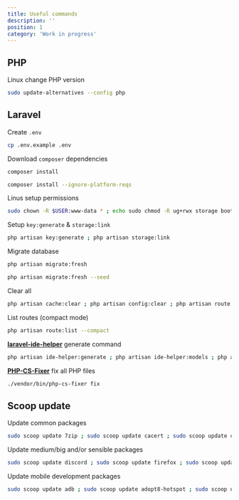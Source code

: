 ```yaml
---
title: Useful commands
description: ''
position: 1
category: 'Work in progress'
---
```


## PHP

Linux change PHP version

```bash
sudo update-alternatives --config php
```

## Laravel

Create `.env`

```bash
cp .env.example .env
```

Download `composer` dependencies

<code-group>
  <code-block label="Composer" active>

  ```bash
  composer install
  ```

  </code-block>
  <code-block label="Ignore">

  ```bash
  composer install --ignore-platform-reqs
  ```

  </code-block>
</code-group>

Linus setup permissions

```bash
sudo chown -R $USER:www-data * ; echo sudo chmod -R ug+rwx storage bootstrap/cache
```

Setup `key:generate` & `storage:link`

```bash
php artisan key:generate ; php artisan storage:link
```

Migrate database

<code-group>
  <code-block label="Migrate" active>

  ```bash
  php artisan migrate:fresh
  ```

  </code-block>
  <code-block label="Seeding">

  ```bash
  php artisan migrate:fresh --seed
  ```

  </code-block>
</code-group>

Clear all

```bash
php artisan cache:clear ; php artisan config:clear ; php artisan route:clear
```

List routes (compact mode)

```bash
php artisan route:list --compact
```

[**laravel-ide-helper**](https://github.com/barryvdh/laravel-ide-helper) generate command

```bash
php artisan ide-helper:generate ; php artisan ide-helper:models ; php artisan ide-helper:meta
```

[**PHP-CS-Fixer**](https://github.com/FriendsOfPHP/PHP-CS-Fixer) fix all PHP files

```bash
./vendor/bin/php-cs-fixer fix
```

## Scoop update

Update common packages

```bash
sudo scoop update 7zip ; sudo scoop update cacert ; sudo scoop update composer ; sudo scoop update curl ; sudo scoop update dark ; sudo scoop update doctl ; sudo scoop update ffmpeg ; sudo scoop update firacode ; sudo scoop update git ; sudo scoop update git-with-openssh ; sudo scoop update glow ; sudo scoop update gmkvextractgui ; sudo scoop update hwmonitor ; sudo scoop update innounp ; sudo scoop update lessmsi ; sudo scoop update make ; sudo scoop update mkvtoolnix ; sudo scoop update ngrok ; sudo scoop update nssm ; sudo scoop update nvm ; sudo scoop update php-nts ; sudo scoop update python ; sudo scoop update rufus ; sudo scoop update sudo ; sudo scoop update symfony-cli ; sudo scoop update touch ; sudo scoop update Victor-Mono ; sudo scoop update vim ; sudo scoop update wget ; sudo scoop update which ; sudo scoop update windows-terminal ; sudo scoop update yarn ; sudo scoop update youtube-dl
```

Update medium/big and/or sensible packages

```bash
sudo scoop update discord ; sudo scoop update firefox ; sudo scoop update gimp ; sudo scoop update googlechrome ; sudo scoop update postman ; sudo scoop update rust ; sudo scoop update teamviewer ; sudo scoop update vlc ; sudo scoop update vscode ; sudo scoop update mysql ; sudo scoop update nginx
```

Update mobile development packages

```bash
sudo scoop update adb ; sudo scoop update adopt8-hotspot ; sudo scoop update android-sdk ; sudo scoop update android-studio ; sudo scoop update flutter
```
